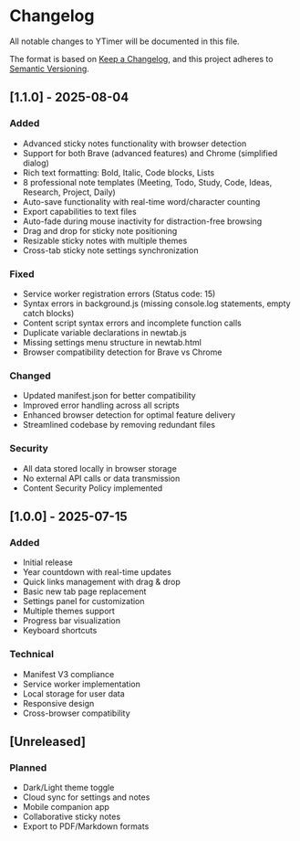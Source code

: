 # Changelog

All notable changes to YTimer will be documented in this file.

The format is based on [Keep a Changelog](https://keepachangelog.com/en/1.0.0/),
and this project adheres to [Semantic Versioning](https://semver.org/spec/v2.0.0.html).

## [1.1.0] - 2025-08-04

### Added
- Advanced sticky notes functionality with browser detection
- Support for both Brave (advanced features) and Chrome (simplified dialog)
- Rich text formatting: Bold, Italic, Code blocks, Lists
- 8 professional note templates (Meeting, Todo, Study, Code, Ideas, Research, Project, Daily)
- Auto-save functionality with real-time word/character counting
- Export capabilities to text files
- Auto-fade during mouse inactivity for distraction-free browsing
- Drag and drop for sticky note positioning
- Resizable sticky notes with multiple themes
- Cross-tab sticky note settings synchronization

### Fixed
- Service worker registration errors (Status code: 15)
- Syntax errors in background.js (missing console.log statements, empty catch blocks)
- Content script syntax errors and incomplete function calls
- Duplicate variable declarations in newtab.js
- Missing settings menu structure in newtab.html
- Browser compatibility detection for Brave vs Chrome

### Changed
- Updated manifest.json for better compatibility
- Improved error handling across all scripts
- Enhanced browser detection for optimal feature delivery
- Streamlined codebase by removing redundant files

### Security
- All data stored locally in browser storage
- No external API calls or data transmission
- Content Security Policy implemented

## [1.0.0] - 2025-07-15

### Added
- Initial release
- Year countdown with real-time updates
- Quick links management with drag & drop
- Basic new tab page replacement
- Settings panel for customization
- Multiple themes support
- Progress bar visualization
- Keyboard shortcuts

### Technical
- Manifest V3 compliance
- Service worker implementation
- Local storage for user data
- Responsive design
- Cross-browser compatibility

## [Unreleased]

### Planned
- Dark/Light theme toggle
- Cloud sync for settings and notes
- Mobile companion app
- Collaborative sticky notes
- Export to PDF/Markdown formats